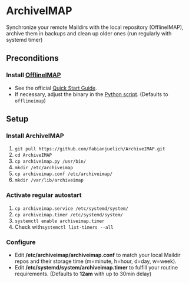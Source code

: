 # ArchiveIMAP
Synchronize your remote Maildirs with the local repository (OfflineIMAP), archive them in backups and clean up older ones (run regularly with systemd timer)
## Preconditions
### Install [OfflineIMAP](https://github.com/OfflineIMAP/offlineimap3)
- See the official [Quick Start Guide](https://www.offlineimap.org/doc/quick_start.html).
- If necessary, adjust the binary in the [Python script](./archiveimap.py). (Defaults to `offlineimap`)

## Setup
### Install ArchiveIMAP
1. `git pull https://github.com/fabianjuelich/ArchiveIMAP.git`
2. `cd ArchiveIMAP`
3. `cp archiveimap.py /usr/bin/`
4. `mkdir /etc/archiveimap`
5. `cp archiveimap.conf /etc/archiveimap/`
6. `mkdir /var/lib/archiveimap`

### Activate regular autostart
1. `cp archiveimap.service /etc/systemd/system/`
2. `cp archiveimap.timer /etc/systemd/system/`
3. `systemctl enable archiveimap.timer`
4. Check with`systemctl list-timers --all`

### Configure
- Edit __/etc/archiveimap/archiveimap.conf__ to match your local Maildir repos and their storage time (m=minute, h=hour, d=day, w=week).
- Edit __/etc/systemd/system/archiveimap.timer__ to fulfill your routine requirements. (Defaults to __12am__ with up to 30min delay)
